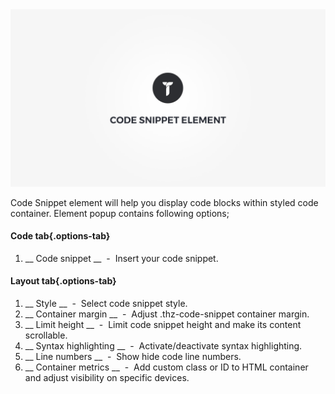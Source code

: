 <div class="thz-doc-image max">
<a class="thz-lightbox mfp-iframe" href="https://vimeo.com/302175299" data-mfp-title="Creatus WordPress Theme Code Snippet Element" data-modal-size="large">
	<img src="../../docs-media/splash-code-snippet-element.jpg" alt="Creatus WordPress Theme Code Snippet Element" />
</a>
</div>

Code Snippet element will help you display code blocks within styled code container. Element popup contains following options;

#### Code tab{.options-tab}
1. __ Code snippet	 __ &nbsp;-&nbsp; Insert your code snippet.

#### Layout tab{.options-tab}
1. __ Style __ &nbsp;-&nbsp; Select code snippet style.
1. __ Container margin __ &nbsp;-&nbsp; Adjust .thz-code-snippet container margin.
1. __ Limit height __ &nbsp;-&nbsp; Limit code snippet height and make its content scrollable.
1. __ Syntax highlighting __ &nbsp;-&nbsp; Activate/deactivate syntax highlighting.
1. __ Line numbers __ &nbsp;-&nbsp; Show hide code line numbers.
1. __ Container metrics __ &nbsp;-&nbsp; Add custom class or ID to HTML container and adjust visibility on specific devices.